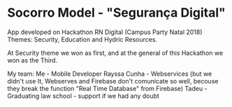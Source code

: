 # Socorro Model - "Segurança Digital"
App developed on Hackathon RN Digital (Campus Party Natal 2018)
Themes: Security, Education and Hydric Resources.

At Security theme we won as first, and at the general of this Hackathon we won as the Third.

My team: 
Me - Mobile Developer
Rayssa Cunha - Webservices 
(but we didn't use It, Webserves and Firebase don't comunicate so well, becouse they break the function "Real Time Database" from Firebase)
Tadeu - Graduating law school - support if we had any doubt

